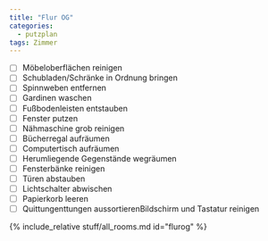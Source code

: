 ```yaml
---
title: "Flur OG"
categories:
  - putzplan
tags: Zimmer
---
```

<!--more-->
 - [ ] Möbeloberflächen reinigen
 - [ ] Schubladen/Schränke in Ordnung bringen
 - [ ] Spinnweben entfernen
 - [ ] Gardinen waschen
 - [ ] Fußbodenleisten entstauben
 - [ ] Fenster putzen
 - [ ] Nähmaschine  grob reinigen
 - [ ] Bücherregal aufräumen
 - [ ] Computertisch aufräumen
 - [ ] Herumliegende Gegenstände wegräumen
 - [ ] Fensterbänke reinigen
 - [ ] Türen abstauben
 - [ ] Lichtschalter abwischen
 - [ ] Papierkorb leeren
 - [ ] Quittungenttungen aussortierenBildschirm und Tastatur reinigen
<!--more-->
{%  include_relative stuff/all_rooms.md id="flurog" %}

<!--stackedit_data:
eyJoaXN0b3J5IjpbOTY4NjEzMTA5XX0=
-->